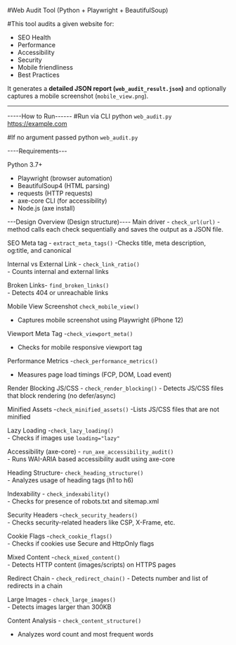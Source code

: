  #Web Audit Tool (Python + Playwright + BeautifulSoup)

#This tool audits a given website for:
- SEO Health
- Performance
- Accessibility
- Security
- Mobile friendliness
- Best Practices

It generates a **detailed JSON report (`web_audit_result.json`)** and optionally captures a mobile screenshot (`mobile_view.png`).

------------------------------

-----How to Run------
 #Run via CLI
   python `web_audit.py` https://example.com

#If no argument passed
  python `web_audit.py`


----Requirements---

Python 3.7+  
- Playwright (browser automation)  
- BeautifulSoup4 (HTML parsing)  
- requests (HTTP requests)  
- axe-core CLI (for accessibility)  
- Node.js (axe install)


 ---Design Overview (Design structure)----
 Main driver - `check_url(url)`
      - method calls each check sequentially and saves the output as a JSON file.

 SEO  Meta tag - `extract_meta_tags()`
     -Checks title, meta description, og:title, and canonical 

  Internal vs External Link - `check_link_ratio()`  
    - Counts internal and external links  
    
Broken Links- `find_broken_links()`           
    - Detects 404 or unreachable links 
    
Mobile View Screenshot `check_mobile_view()`   
   - Captures mobile screenshot using Playwright (iPhone 12)

Viewport Meta Tag -`check_viewport_meta()`        
   - Checks for mobile responsive viewport tag     

Performance Metrics -`check_performance_metrics()`   
   - Measures page load timings (FCP, DOM, Load event)  


  Render Blocking JS/CSS - `check_render_blocking()` 
     - Detects JS/CSS files that block rendering (no defer/async)

  
 Minified Assets -`check_minified_assets()` 
      -Lists JS/CSS files that are not minified      

  
 Lazy Loading -`check_lazy_loading()`   
     - Checks if images use `loading="lazy"`     


Accessibility (axe-core) - `run_axe_accessibility_audit()`  
    - Runs WAI-ARIA based accessibility audit using axe-core

Heading Structure- `check_heading_structure()`      
    - Analyzes usage of heading tags (h1 to h6)  

Indexability - `check_indexability()`         
    - Checks for presence of robots.txt and sitemap.xml

 Security Headers -`check_security_headers()`       
     - Checks security-related headers like CSP, X-Frame, etc.

Cookie Flags -`check_cookie_flags()`           
    - Checks if cookies use Secure and HttpOnly flags   

Mixed Content -`check_mixed_content()`  
    - Detects HTTP content (images/scripts) on HTTPS pages 

Redirect Chain  - `check_redirect_chain()` 
    - Detects number and list of redirects in a chain  


Large Images - `check_large_images()`           
    - Detects images larger than 300KB    

Content Analysis - `check_content_structure()`      
  - Analyzes word count and most frequent words    
